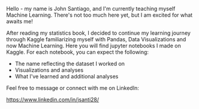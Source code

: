 Hello - my name is John Santiago, and I'm currently teaching myself Machine Learning. There's not too much here yet, but I am excited for what awaits me!

After reading my statistics book, I decided to continue my learning journey through Kaggle familiarizing myself with Pandas, Data Visualizations and now Machine Learning. Here you will find jupyter notebooks I made on Kaggle. For each notebook, you can expect the following:
  - The name reflecting the dataset I worked on
  - Visualizations and analyses
  - What I've learned and additional analyses

Feel free to message or connect with me on LinkedIn:

https://www.linkedin.com/in/jsanti28/
